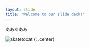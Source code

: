 ```yaml
---
layout: slide
title: "Welcome to our slide deck!"
---
```


あああああ

![skatetocat](https://octodex.github.com/images/skatetocat.png)
{: .center}
